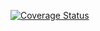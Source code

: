 [![Coverage Status](https://coveralls.io/repos/github/Joopajoonas/Software-Testing-Assignment/badge.svg?branch=main)](https://coveralls.io/github/Joopajoonas/Software-Testing-Assignment?branch=main)
